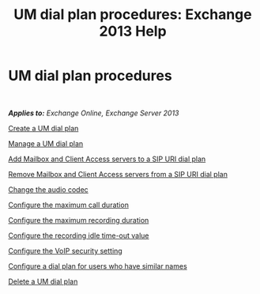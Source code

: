 ﻿---
title: 'UM dial plan procedures: Exchange 2013 Help'
TOCTitle: UM dial plan procedures
ms:assetid: 1bda77c8-c4e2-4ae0-a001-76ae029bf843
ms:mtpsurl: https://technet.microsoft.com/en-us/library/JJ822152(v=EXCHG.150)
ms:contentKeyID: 49980466
ms.date: 05/13/2016
mtps_version: v=EXCHG.150
---

# UM dial plan procedures

 

_**Applies to:** Exchange Online, Exchange Server 2013_


[Create a UM dial plan](https://docs.microsoft.com/en-us/exchange/voice-mail-unified-messaging/connect-voice-mail-system/create-um-dial-plan)

[Manage a UM dial plan](manage-a-um-dial-plan-exchange-2013-help.md)

[Add Mailbox and Client Access servers to a SIP URI dial plan](add-mailbox-and-client-access-servers-to-a-sip-uri-dial-plan-exchange-2013-help.md)

[Remove Mailbox and Client Access servers from a SIP URI dial plan](remove-mailbox-and-client-access-servers-from-a-sip-uri-dial-plan-exchange-2013-help.md)

[Change the audio codec](change-the-audio-codec-exchange-2013-help.md)

[Configure the maximum call duration](https://docs.microsoft.com/en-us/exchange/voice-mail-unified-messaging/connect-voice-mail-system/configure-maximum-call-duration)

[Configure the maximum recording duration](configure-the-maximum-recording-duration-exchange-2013-help.md)

[Configure the recording idle time-out value](https://docs.microsoft.com/en-us/exchange/voice-mail-unified-messaging/connect-voice-mail-system/configure-recording-idle-time-out)

[Configure the VoIP security setting](https://docs.microsoft.com/en-us/exchange/voice-mail-unified-messaging/connect-voice-mail-system/configure-voip-security-setting)

[Configure a dial plan for users who have similar names](configure-a-dial-plan-for-users-who-have-similar-names-exchange-2013-help.md)

[Delete a UM dial plan](https://docs.microsoft.com/en-us/exchange/voice-mail-unified-messaging/connect-voice-mail-system/delete-um-dial-plan)

